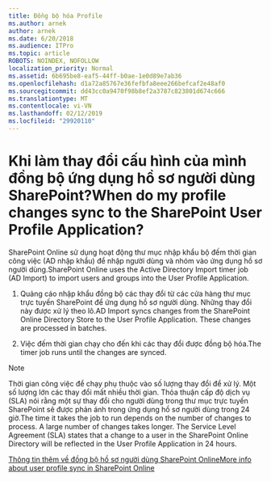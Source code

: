 ```yaml
---
title: Đồng bộ hóa Profile
ms.author: arnek
author: arnek
ms.date: 6/20/2018
ms.audience: ITPro
ms.topic: article
ROBOTS: NOINDEX, NOFOLLOW
localization_priority: Normal
ms.assetid: 6b695be8-eaf5-44ff-b0ae-1e0d89e7ab36
ms.openlocfilehash: d1a72a85767e36fefbfa8eee266befcaf2e48af0
ms.sourcegitcommit: dd43cc0a9470f98b8ef2a3787c823801d674c666
ms.translationtype: MT
ms.contentlocale: vi-VN
ms.lasthandoff: 02/12/2019
ms.locfileid: "29920110"
---
```

# <a name="when-do-my-profile-changes-sync-to-the-sharepoint-user-profile-application"></a><span data-ttu-id="3ef77-102">Khi làm thay đổi cấu hình của mình đồng bộ ứng dụng hồ sơ người dùng SharePoint?</span><span class="sxs-lookup"><span data-stu-id="3ef77-102">When do my profile changes sync to the SharePoint User Profile Application?</span></span>

<span data-ttu-id="3ef77-103">SharePoint Online sử dụng hoạt động thư mục nhập khẩu bộ đếm thời gian công việc (AD nhập khẩu) để nhập người dùng và nhóm vào ứng dụng hồ sơ người dùng.</span><span class="sxs-lookup"><span data-stu-id="3ef77-103">SharePoint Online uses the Active Directory Import timer job (AD Import) to import users and groups into the User Profile Application.</span></span> 
  
1. <span data-ttu-id="3ef77-p101">Quảng cáo nhập khẩu đồng bộ các thay đổi từ các cửa hàng thư mục trực tuyến SharePoint để ứng dụng hồ sơ người dùng. Những thay đổi này được xử lý theo lô.</span><span class="sxs-lookup"><span data-stu-id="3ef77-p101">AD Import syncs changes from the SharePoint Online Directory Store to the User Profile Application. These changes are processed in batches.</span></span>
    
2. <span data-ttu-id="3ef77-106">Việc đếm thời gian chạy cho đến khi các thay đổi được đồng bộ hóa.</span><span class="sxs-lookup"><span data-stu-id="3ef77-106">The timer job runs until the changes are synced.</span></span>
    
> [!NOTE]
> <span data-ttu-id="3ef77-p102">Thời gian công việc để chạy phụ thuộc vào số lượng thay đổi để xử lý. Một số lượng lớn các thay đổi mất nhiều thời gian. Thỏa thuận cấp độ dịch vụ (SLA) nói rằng một sự thay đổi cho người dùng trong thư mục trực tuyến SharePoint sẽ được phản ánh trong ứng dụng hồ sơ người dùng trong 24 giờ.</span><span class="sxs-lookup"><span data-stu-id="3ef77-p102">The time it takes the job to run depends on the number of changes to process. A large number of changes takes longer. The Service Level Agreement (SLA) states that a change to a user in the SharePoint Online Directory will be reflected in the User Profile Application in 24 hours.</span></span> 
  
[<span data-ttu-id="3ef77-110">Thông tin thêm về đồng bộ hồ sơ người dùng SharePoint Online</span><span class="sxs-lookup"><span data-stu-id="3ef77-110">More info about user profile sync in SharePoint Online</span></span>](https://go.microsoft.com/fwlink/?linkid=875671)
  

